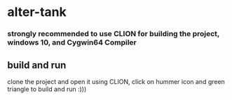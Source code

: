 # alter-tank

### strongly recommended to use CLION for building the project, windows 10, and Cygwin64 Compiler

## build and run
clone the project and open it using CLION, click on hummer icon and green triangle to build and run :)))

